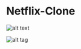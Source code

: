 # Netflix-Clone

![alt text](https://github.com/Vignesh19y9/Netflix-Clone/edit/main/IMG_0012.png?raw=true)

![alt tag](https://github.com/Vignesh19y9/Netflix-Clone/edit/main/IMG_0012.png)
